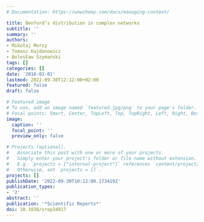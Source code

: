 ```yaml
---
# Documentation: https://wowchemy.com/docs/managing-content/

title: Benford’s distribution in complex networks
subtitle: ''
summary: ''
authors:
- Mikołaj Morzy
- Tomasz Kajdanowicz
- Bolesław Szymański
tags: []
categories: []
date: '2016-01-01'
lastmod: 2022-09-30T12:12:00+02:00
featured: false
draft: false

# Featured image
# To use, add an image named `featured.jpg/png` to your page's folder.
# Focal points: Smart, Center, TopLeft, Top, TopRight, Left, Right, BottomLeft, Bottom, BottomRight.
image:
  caption: ''
  focal_point: ''
  preview_only: false

# Projects (optional).
#   Associate this post with one or more of your projects.
#   Simply enter your project's folder or file name without extension.
#   E.g. `projects = ["internal-project"]` references `content/project/deep-learning/index.md`.
#   Otherwise, set `projects = []`.
projects: []
publishDate: '2022-09-30T10:12:00.173419Z'
publication_types:
- '2'
abstract: ''
publication: '*Scientific Reports*'
doi: 10.1038/srep34917
---
```

